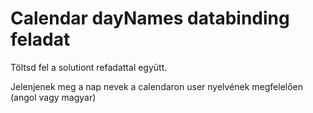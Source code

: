 Calendar dayNames databinding feladat
==================================

Töltsd fel a solutiont refadattal együtt.

Jelenjenek meg a nap nevek a calendaron user nyelvének megfelelően (angol vagy magyar)